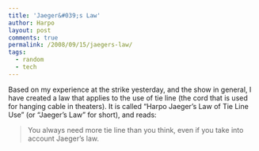 ```yaml
---
title: 'Jaeger&#039;s Law'
author: Harpo
layout: post
comments: true
permalink: /2008/09/15/jaegers-law/
tags:
  - random
  - tech
---
```

Based on my experience at the strike yesterday, and the show in general, I have created a law that applies to the use of tie line (the cord that is used for hanging cable in theaters). It is called &#8220;Harpo Jaeger&#8217;s Law of Tie Line Use&#8221; (or &#8220;Jaeger&#8217;s Law&#8221; for short), and reads:

> You always need more tie line than you think, even if you take into account Jaeger&#8217;s law.